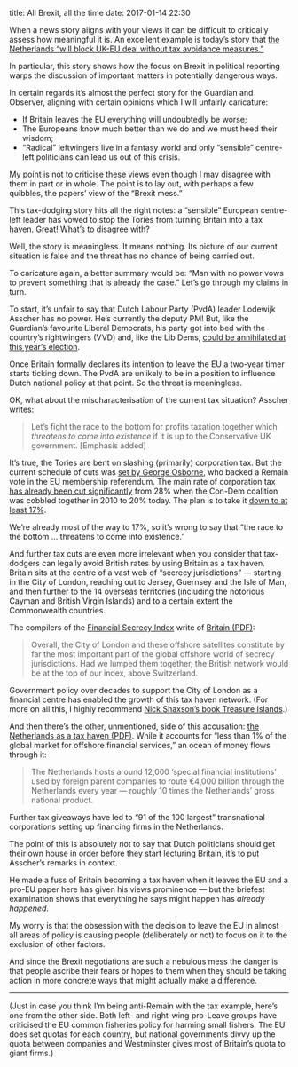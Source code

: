 title: All Brexit, all the time
date: 2017-01-14 22:30

When a news story aligns with your views it can be difficult to critically assess how meaningful it is. An excellent example is today’s story that [the Netherlands “will block UK-EU deal without tax avoidance measures.”][gdn]

[gdn]: https://www.theguardian.com/politics/2017/jan/14/netherlands-will-block-eu-deal-with-uk-without-tax-avoidance-measures

In particular, this story shows how the focus on Brexit in political reporting warps the discussion of important matters in potentially dangerous ways.

In certain regards it’s almost the perfect story for the Guardian and Observer, aligning with certain opinions which I will unfairly caricature:

* If Britain leaves the EU everything will undoubtedly be worse;
* The Europeans know much better than we do and we must heed their wisdom;
* “Radical” leftwingers live in a fantasy world and only “sensible” centre-left politicians can lead us out of this crisis.

My point is not to criticise these views even though I may disagree with them in part or in whole. The point is to lay out, with perhaps a few quibbles, the papers’ view of the “Brexit mess.”

This tax-dodging story hits all the right notes: a “sensible” European centre-left leader has vowed to stop the Tories from turning Britain into a tax haven. Great! What’s to disagree with?

Well, the story is meaningless. It means nothing. Its picture of our current situation is false and the threat has no chance of being carried out.

To caricature again, a better summary would be: “Man with no power vows to prevent something that is already the case.” Let’s go through my claims in turn.

To start, it’s unfair to say that Dutch Labour Party (PvdA) leader Lodewijk Asscher has no power. He’s currently the deputy PM! But, like the Guardian’s favourite Liberal Democrats, his party got into bed with the country’s rightwingers (VVD) and, like the Lib Dems, [could be annihilated at this year’s election][nl-polls].

[nl-polls]: https://en.wikipedia.org/wiki/Opinion_polling_for_the_Dutch_general_election,_2017

Once Britain formally declares its intention to leave the EU a two-year timer starts ticking down. The PvdA are unlikely to be in a position to influence Dutch national policy at that point. So the threat is meaningless.

OK, what about the mischaracterisation of the current tax situation? Asscher writes:

> Let’s fight the race to the bottom for profits taxation together which *threatens to come into existence* if it is up to the Conservative UK government. [Emphasis added]

It’s true, the Tories are bent on slashing (primarily) corporation tax. But the current schedule of cuts was [set by George Osborne][corp-tax], who backed a Remain vote in the EU membership referendum. The main rate of corporation tax [has already been cut significantly][ifs] from 28% when the Con-Dem coalition was cobbled together in 2010 to 20% today. The plan is to take it [down to at least 17%][ct17].

[corp-tax]: http://www.bbc.co.uk/news/business-35823970
[ifs]: https://www.ifs.org.uk/tools_and_resources/fiscal_facts/
[ct17]: http://www.independent.co.uk/news/business/news/philip-hammond-ditches-george-osbornes-15-corporation-tax-cut-target-a7342771.html

We’re already most of the way to 17%, so it’s wrong to say that “the race to the bottom … threatens to come into existence.”

And further tax cuts are even more irrelevant when you consider that tax-dodgers can legally avoid British rates by using Britain as a tax haven. Britain sits at the centre of a vast web of “secrecy jurisdictions” — starting in the City of London, reaching out to Jersey, Guernsey and the Isle of Man, and then further to the 14 overseas territories (including the notorious Cayman and British Virgin Islands) and to a certain extent the Commonwealth countries.

The compilers of the [Financial Secrecy Index][fsi] write of [Britain (PDF)][fsi-uk]:

> Overall, the City of London and these offshore satellites constitute by far the most important part of the global offshore world of secrecy jurisdictions. Had we lumped them together, the British network would be at the top of our index, above Switzerland.

[fsi]: http://www.financialsecrecyindex.com/introduction/introducing-the-fsi
[fsi-uk]: http://www.financialsecrecyindex.com/PDF/UnitedKingdom.pdf

Government policy over decades to support the City of London as a financial centre has enabled the growth of this tax haven network. (For more on all this, I highly recommend [Nick Shaxson’s book Treasure Islands][treasure-islands].)

[treasure-islands]: http://treasureislands.org/

And then there’s the other, unmentioned, side of this accusation: [the Netherlands as a tax haven (PDF)][fsi-nl]. While it accounts for “less than 1% of the global market for offshore financial services,” an ocean of money flows through it:

[fsi-nl]: http://www.financialsecrecyindex.com/PDF/Netherlands.pdf

> The Netherlands hosts around 12,000 ‘special financial institutions’ used by foreign parent companies to route €4,000 billion through the Netherlands every year — roughly 10 times the Netherlands’ gross national product.

Further tax giveaways have led to “91 of the 100 largest” transnational corporations setting up financing firms in the Netherlands.

The point of this is absolutely not to say that Dutch politicians should get their own house in order before they start lecturing Britain, it’s to put Asscher’s remarks in context.

He made a fuss of Britain becoming a tax haven when it leaves the EU and a pro-EU paper here has given his views prominence — but the briefest examination shows that everything he says might happen has *already happened*.

My worry is that the obsession with the decision to leave the EU in almost all areas of policy is causing people (deliberately or not) to focus on it to the exclusion of other factors.

And since the Brexit negotiations are such a nebulous mess the danger is that people ascribe their fears or hopes to them when they should be taking action in more concrete ways that might actually make a difference.

* * *

(Just in case you think I’m being anti-Remain with the tax example, here’s one from the other side. Both left- and right-wing pro-Leave groups have criticised the EU common fisheries policy for harming small fishers. The EU does set quotas for each country, but national governments divvy up the quota between companies and Westminster gives most of Britain’s quota to giant firms.)
